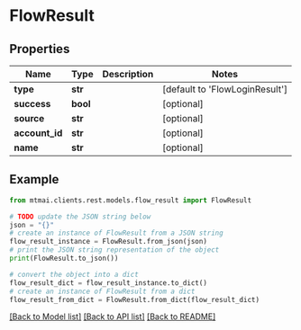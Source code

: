 # FlowResult


## Properties

Name | Type | Description | Notes
------------ | ------------- | ------------- | -------------
**type** | **str** |  | [default to 'FlowLoginResult']
**success** | **bool** |  | [optional] 
**source** | **str** |  | [optional] 
**account_id** | **str** |  | [optional] 
**name** | **str** |  | [optional] 

## Example

```python
from mtmai.clients.rest.models.flow_result import FlowResult

# TODO update the JSON string below
json = "{}"
# create an instance of FlowResult from a JSON string
flow_result_instance = FlowResult.from_json(json)
# print the JSON string representation of the object
print(FlowResult.to_json())

# convert the object into a dict
flow_result_dict = flow_result_instance.to_dict()
# create an instance of FlowResult from a dict
flow_result_from_dict = FlowResult.from_dict(flow_result_dict)
```
[[Back to Model list]](../README.md#documentation-for-models) [[Back to API list]](../README.md#documentation-for-api-endpoints) [[Back to README]](../README.md)


